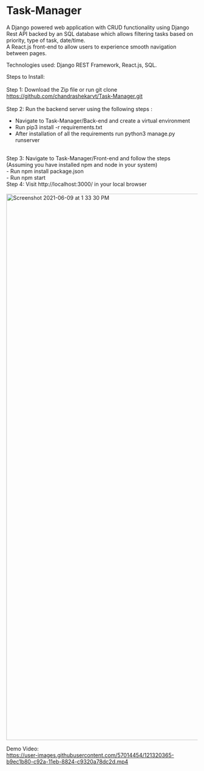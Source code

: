 # Task-Manager

A Django powered web application with CRUD functionality using Django Rest API backed by an SQL database which allows filtering tasks based on priority, type of task, date/time.<br />
A React.js front-end to allow users to experience smooth navigation between pages.<br />

Technologies used: Django REST Framework, React.js, SQL.<br />

Steps to Install:<br />
<br />
Step 1: Download the Zip file or run git clone https://github.com/chandrashekarvt/Task-Manager.git <br />
<br />
Step 2: Run the backend server using the following steps :<br />
  - Navigate to Task-Manager/Back-end and create a virtual environment<br />
  - Run pip3 install -r requirements.txt<br />
  - After installation of all the requirements run python3 manage.py runserver<br />
  <br />
Step 3: Navigate to Task-Manager/Front-end and follow the steps (Assuming you have installed npm and node in your system)<br />
- Run npm install package.json<br />
- Run npm start<br />
Step 4: Visit http://localhost:3000/ in your local browser<br />
<br />

<img width="1440" alt="Screenshot 2021-06-09 at 1 33 30 PM" src="https://user-images.githubusercontent.com/57014454/121320222-94f7a880-c92a-11eb-85aa-9b6b9c50abe8.png">
<br/>

Demo Video:  <br/>
https://user-images.githubusercontent.com/57014454/121320365-b9ec1b80-c92a-11eb-8824-c9320a78dc2d.mp4




